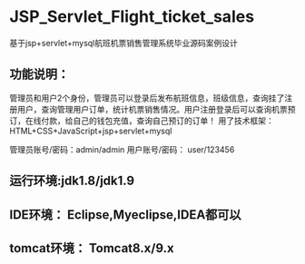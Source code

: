 # JSP_Servlet_Flight_ticket_sales
基于jsp+servlet+mysql航班机票销售管理系统毕业源码案例设计

## 功能说明：
  管理员和用户2个身份，管理员可以登录后发布航班信息，班级信息，查询挂了注册用户，查询管理用户订单，统计机票销售情况。用户注册登录后可以查询机票预订，在线付款，给自己的钱包充值，查询自己预订的订单！
  用了技术框架： HTML+CSS+JavaScript+jsp+servlet+mysql

管理员账号/密码：admin/admin
用户账号/密码： user/123456

## 运行环境:jdk1.8/jdk1.9
## IDE环境： Eclipse,Myeclipse,IDEA都可以
## tomcat环境： Tomcat8.x/9.x

